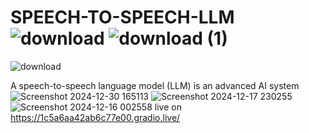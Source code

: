# SPEECH-TO-SPEECH-LLM![download](https://github.com/user-attachments/assets/fd0888ad-96fc-4813-9f37-033f6bb9247e) ![download (1)](https://github.com/user-attachments/assets/023cd0b0-cdbf-4d37-93f2-19d0fada5b16)
![download](https://github.com/user-attachments/assets/d0532587-1bdd-441e-ab2b-931d0dc8f350)


A speech-to-speech language model (LLM) is an advanced AI system
![Screenshot 2024-12-30 165113](https://github.com/user-attachments/assets/bf6fe401-7ea4-4499-9f93-e97fc31d1bb4)
![Screenshot 2024-12-17 230255](https://github.com/user-attachments/assets/21c65b6e-3366-4471-afc1-15e29be030c8)
![Screenshot 2024-12-16 002558](https://github.com/user-attachments/assets/141fc7af-f80b-453e-9755-0d088f00959d)
live on https://1c5a6aa42ab6c77e00.gradio.live/
